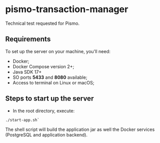 # pismo-transaction-manager
Technical test requested for Pismo.

## Requirements

To set up the server on your machine, you'll need:

- Docker;
- Docker Compose version 2+;
- Java SDK 17+
- SO ports **5433** and **8080** available;
- Access to terminal on Linux or macOS;

## Steps to start up the server
- In the root directory, execute: 
```shell
./start-app.sh`
```
The shell script will build the application jar as well the Docker services (PostgreSQL and application backend).
